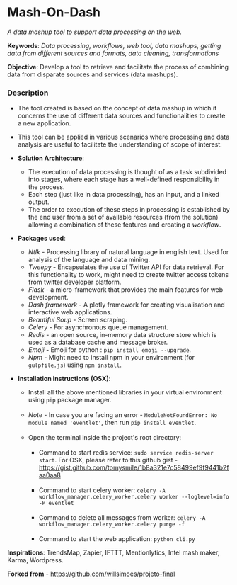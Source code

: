 # Mash-On-Dash
*A data mashup tool to support data processing on the web.*

**Keywords**: *Data processing, workflows, web tool, data mashups, getting data from different sources and formats,
data cleaning, transformations*

**Objective**: Develop a tool to retrieve and facilitate the process of combining data from disparate sources and
services (data mashups).

### Description
- The tool created is based on the concept of data mashup in which it concerns the use of different data sources and
functionalities to create a new application.   
  

- This tool can be applied in various scenarios where processing and data analysis are useful to facilitate the 
understanding of scope of interest.   
  

- **Solution Architecture**:
    - The execution of data processing is thought of as a task subdivided into stages, where each stage has a well-defined
    responsibility in the process.
    - Each step (just like in data processing), has an input, and a linked output.
    - The order to execution of these steps in processing is established by the end user from a set of available 
      resources (from the solution) allowing a combination of these features and creating a *workflow*.   


- **Packages used**: 
    - *Ntlk* - Processing library of natural language in english text. Used for analysis of the language and data mining.
    - *Tweepy* - Encapsulates the use of Twitter API for data retrieval. For this functionality to work, might need to 
      create twitter access tokens from twitter developer platform.
    - *Flask* - a micro-framework that provides the main features for web development.
    - *Dash framework* - A plotly framework for creating visualisation and interactive web applications.
    - *Beautiful Soup* - Screen scraping.
    - *Celery* - For asynchronous queue management.
    - *Redis* - an open source, in-memory data structure store which is used as a database cache and message broker.
    - *Emoji* - Emoji for python : `pip install emoji --upgrade`.
    - *Npm* - Might need to install npm in your environment (for `gulpfile.js`) using `npm install`.
      

- **Installation instructions (OSX)**:
    - Install all the above mentioned libraries in your virtual environment using `pip` package manager.
      <br>
      <br>
    - *Note* - In case you are facing an error - `ModuleNotFoundError: No module named 'eventlet'`, then run `pip install eventlet`.
      <br>
      <br>
    - Open the terminal inside the project's root directory:<br><br>
      - Command to start redis service: `sudo service redis-server start`. For OSX, please refer to this github gist - 
        https://gist.github.com/tomysmile/1b8a321e7c58499ef9f9441b2faa0aa8
        <br>
        <br>
      - Command to start celery worker: `celery -A workflow_manager.celery_worker.celery worker --loglevel=info -P eventlet`
        <br>
        <br>
      - Command to delete all messages from worker: `celery -A workflow_manager.celery_worker.celery purge -f`
        <br>
        <br>
      - Command to start the web application: `python cli.py`   
  

**Inspirations**: TrendsMap, Zapier, IFTTT, Mentionlytics, Intel mash maker, Karma, Wordpress.

**Forked from** - https://github.com/willsimoes/projeto-final 


